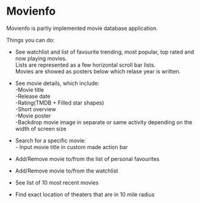 # Movienfo
Movienfo is partly implemented movie database application.

Things you can do:
- See watchlist and list of favourite trending, most popular, top rated and now playing movies. <br> Lists are represented as a few horizontal scroll bar lists. <br>Movies are showed as posters below which relase year is written.
                           
- See movie details, which include:<br> -Movie title<br> -Release date<br>-Rating(TMDB + Filled star shapes)<br>-Short overview<br>-Movie poster<br>-Backdrop movie image in separate or same activity depending on the width of screen size

- Search for a specific movie: <br> - Input movie title in custom made action bar
- Add/Remove movie to/from the list of personal favourites
- Add/Remove movie to/from the watchlist           
- See list of 10 most recent movies               
- Find exact location of theaters that are in 10 mile radius
                               
